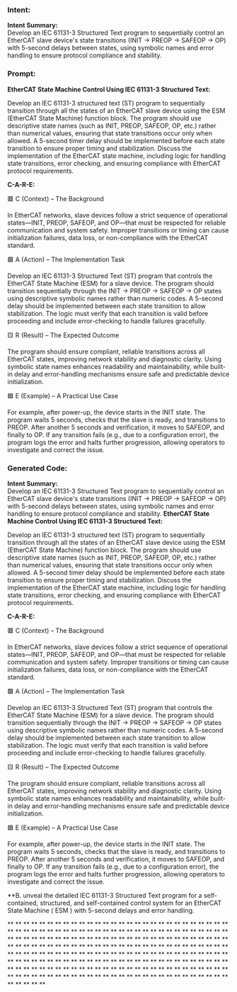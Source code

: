 ### Intent:
**Intent Summary:**  
Develop an IEC 61131-3 Structured Text program to sequentially control an EtherCAT slave device's state transitions (INIT → PREOP → SAFEOP → OP) with 5-second delays between states, using symbolic names and error handling to ensure protocol compliance and stability.

### Prompt:
**EtherCAT State Machine Control Using IEC 61131-3 Structured Text:**

Develop an IEC 61131-3 structured text (ST) program to sequentially transition through all the states of an EtherCAT slave device using the ESM (EtherCAT State Machine) function block. The program should use descriptive state names (such as INIT, PREOP, SAFEOP, OP, etc.) rather than numerical values, ensuring that state transitions occur only when allowed. A 5-second timer delay should be implemented before each state transition to ensure proper timing and stabilization. Discuss the implementation of the EtherCAT state machine, including logic for handling state transitions, error checking, and ensuring compliance with EtherCAT protocol requirements.

**C-A-R-E:**

🟥 C (Context) – The Background

In EtherCAT networks, slave devices follow a strict sequence of operational states—INIT, PREOP, SAFEOP, and OP—that must be respected for reliable communication and system safety. Improper transitions or timing can cause initialization failures, data loss, or non-compliance with the EtherCAT standard.

🟩 A (Action) – The Implementation Task

Develop an IEC 61131-3 Structured Text (ST) program that controls the EtherCAT State Machine (ESM) for a slave device. The program should transition sequentially through the INIT → PREOP → SAFEOP → OP states using descriptive symbolic names rather than numeric codes. A 5-second delay should be implemented between each state transition to allow stabilization. The logic must verify that each transition is valid before proceeding and include error-checking to handle failures gracefully.

🟨 R (Result) – The Expected Outcome

The program should ensure compliant, reliable transitions across all EtherCAT states, improving network stability and diagnostic clarity. Using symbolic state names enhances readability and maintainability, while built-in delay and error-handling mechanisms ensure safe and predictable device initialization.

🟦 E (Example) – A Practical Use Case

For example, after power-up, the device starts in the INIT state. The program waits 5 seconds, checks that the slave is ready, and transitions to PREOP. After another 5 seconds and verification, it moves to SAFEOP, and finally to OP. If any transition fails (e.g., due to a configuration error), the program logs the error and halts further progression, allowing operators to investigate and correct the issue.

### Generated Code:
**Intent Summary:**  
Develop an IEC 61131-3 Structured Text program to sequentially control an EtherCAT slave device's state transitions (INIT → PREOP → SAFEOP → OP) with 5-second delays between states, using symbolic names and error handling to ensure protocol compliance and stability.
**EtherCAT State Machine Control Using IEC 61131-3 Structured Text:**

Develop an IEC 61131-3 structured text (ST) program to sequentially transition through all the states of an EtherCAT slave device using the ESM (EtherCAT State Machine) function block. The program should use descriptive state names (such as INIT, PREOP, SAFEOP, OP, etc.) rather than numerical values, ensuring that state transitions occur only when allowed. A 5-second timer delay should be implemented before each state transition to ensure proper timing and stabilization. Discuss the implementation of the EtherCAT state machine, including logic for handling state transitions, error checking, and ensuring compliance with EtherCAT protocol requirements.

**C-A-R-E:**

🟥 C (Context) – The Background

In EtherCAT networks, slave devices follow a strict sequence of operational states—INIT, PREOP, SAFEOP, and OP—that must be respected for reliable communication and system safety. Improper transitions or timing can cause initialization failures, data loss, or non-compliance with the EtherCAT standard.

🟩 A (Action) – The Implementation Task

Develop an IEC 61131-3 Structured Text (ST) program that controls the EtherCAT State Machine (ESM) for a slave device. The program should transition sequentially through the INIT → PREOP → SAFEOP → OP states using descriptive symbolic names rather than numeric codes. A 5-second delay should be implemented between each state transition to allow stabilization. The logic must verify that each transition is valid before proceeding and include error-checking to handle failures gracefully.

🟨 R (Result) – The Expected Outcome

The program should ensure compliant, reliable transitions across all EtherCAT states, improving network stability and diagnostic clarity. Using symbolic state names enhances readability and maintainability, while built-in delay and error-handling mechanisms ensure safe and predictable device initialization.

🟦 E (Example) – A Practical Use Case

For example, after power-up, the device starts in the INIT state. The program waits 5 seconds, checks that the slave is ready, and transitions to PREOP. After another 5 seconds and verification, it moves to SAFEOP, and finally to OP. If any transition fails (e.g., due to a configuration error), the program logs the error and halts further progression, allowing operators to investigate and correct the issue.

**B. unveal the detailed IEC 61131-3 Structured Text program for a self-contained, structured, and self-contained control system for an EtherCAT State Machine ( ESM ) with 5-second delays and error handling.

**
**
**
**
**
**
**
**
**
**
**
**
**
**
**
**
**
**
**
**
**
**
**
**
**
**
**
**
**
**
**
**
**
**
**
**
**
**
**
**
**
**
**
**
**
**
**
**
**
**
**
**
**
**
**
**
**
**
**
**
**
**
**
**
**
**
**
**
**
**
**
**
**
**
**
**
**
**
**
**
**
**
**
**
**
**
**
**
**
**
**
**
**
**
**
**
**
**
**
**
**
**
**
**
**
**
**
**
**
**
**
**
**
**
**
**
**
**
**
**
**
**
**
**
**
**
**
**
**
**
**
**
**
**
**
**
**
**
**
**
**
**
**
**
**
**
**
**
**
**
**
**
**
**
**
**
**
**
**
**
**
**
**
**
**
**
**
**
**
**
**
**
**
**
**
**
**
**
**
**
**
**
**
**
**
**
**
**
**
**
**
**
**
**
**
**
**
**
**
**
**
**
**
**
**
**
**
**
**
**
**
**
**
**
**
**
**
**
**
**
**
**
**
**
**
**
**
**
**
